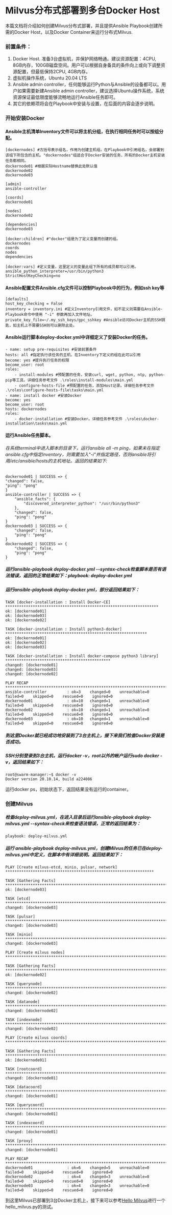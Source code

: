 # Milvus分布式部署到多台Docker Host
本篇文档将介绍如何创建Milvus分布式部署，并且提供Ansible Playbook创建所需的Docker Host，以及Docker Container来运行分布式Milvus.
### 前置条件：
1. Docker Host. 准备3台虚拟机，并保护网络畅通。建议资源配置：4CPU, 8GB内存，100GB磁盘空间。用户可以根据自身备具的条件向上或向下调整资源配置，但最低保持2CPU, 4GB内存。
2. 虚拟机操作系统，Ubuntu 20.04 LTS
3. Ansible admin controller，任何能够运行Python与Ansible的设备都可以。用户如果需要新建Ansible admin controller，建议选择Ubuntu操作系统，系统资源保证最低限度能够流畅地运行Ansible任务即可。
4. 其它的依赖项将会在Playbook中安装与设置，在后面的内容会逐步说明。
### 开始安装Docker
#### Ansible主机清单Inventory文件可以将主机分组，在执行相同任务时可以按组分配。

    [dockernodes] #方括号表示组名，作用为创建主机组。在Playbook中引用组名，会部署到该组下所包含的主机。"dockernodes"组适合于Docker安装的任务，所有的Docker主机安装任务都相同。
    dockernode01 #根据实际Hostname替换此处默认值
    dockernode02
    dockernode03

    [admin]
    ansible-controller

    [coords]
    dockernode01

    [nodes]
    dockernode02

    [dependencies]
    dockernode03

    [docker:children] #"docker"组是为了定义变量而创建的组。
    dockernodes
    coords
    nodes
    dependencies

    [docker:vars] #定义变量，这里定义的变量此组下所有的成员都可以引用。
    ansible_python_interpreter=/usr/bin/python3
    StrictHostKeyChecking=no
#### Ansible配置文件Ansible.cfg文件可以控制Playbook中的行为，例如ssh key等
    [defaults]
    host_key_checking = False
    inventory = inventory.ini #定义Inventory引用文件，如不定义则需要在Ansible-Playbook命令中使用 "-i" 参数再加入文件地址。
    private_key_file=~/.my_ssh_keys/gpc_sshkey #Ansible访问Docker主机的SSH钥匙，如主机上不需要SSH则可以删除此处。
#### Ansible运行脚本deploy-docker.yml中详细定义了安装Docker的任务。
    - name: setup pre-requisites #安装前置条件
    hosts: all #指定执行该任务的主机，在Inventory下定义的组在此可以引用
    become: yes #提升执行任务的权限
    become_user: root
    roles:
        - install-modules #预配置的任务，安装curl, wget, python, ntp, python-pip等工具。详细任务参考文件 .\roles\install-modules\main.yml
        - configure-hosts-file #预配置的任务，添加Host记录。详细任务参考文件 .\roles\configure-hosts-file\tasks\main.yml
    - name: install docker #安装Docker
    become: yes
    become_user: root
    hosts: dockernodes
    roles:
        - docker-installation #安装Docker。详细任务参考文件 .\roles\docker-installation\tasks\main.yml
#### 运行Ansible任务脚本。
###### 在系统terminal中进入脚本的目录下，运行ansible all -m ping，如果未在指定ansible.cfg中指定inventory，则需要加入"-i"并指定路径，否则ansible将引用/etc/ansible/hosts的主机地址。返回的结果如下:
    dockernode01 | SUCCESS => {
    "changed": false,
    "ping": "pong"
    }
    ansible-controller | SUCCESS => {
        "ansible_facts": {
            "discovered_interpreter_python": "/usr/bin/python3"
        },
        "changed": false,
        "ping": "pong"
    }
    dockernode03 | SUCCESS => {
        "changed": false,
        "ping": "pong"
    }
    dockernode02 | SUCCESS => {
        "changed": false,
        "ping": "pong"
    }
##### 运行ansible-playbook deploy-docker.yml --syntax-check检查脚本是否有语法错误，返回的正常结果如下：playbook: deploy-docker.yml
##### 运行ansible-playbook deploy-docker.yml，部分返回结果如下：
    TASK [docker-installation : Install Docker-CE] *******************************************************************
    ok: [dockernode01]
    ok: [dockernode03]
    ok: [dockernode02]

    TASK [docker-installation : Install python3-docker] **************************************************************
    ok: [dockernode01]
    ok: [dockernode02]
    ok: [dockernode03]

    TASK [docker-installation : Install docker-compose python3 library] **********************************************
    changed: [dockernode01]
    changed: [dockernode03]
    changed: [dockernode02]

    PLAY RECAP *******************************************************************************************************
    ansible-controller         : ok=3    changed=0    unreachable=0    failed=0    skipped=0    rescued=0    ignored=0
    dockernode01               : ok=10   changed=1    unreachable=0    failed=0    skipped=0    rescued=0    ignored=0
    dockernode02               : ok=10   changed=1    unreachable=0    failed=0    skipped=0    rescued=0    ignored=0
    dockernode03               : ok=10   changed=1    unreachable=0    failed=0    skipped=0    rescued=0    ignored=0
##### 到这里Docker就已经成功地安装到了3台主机上，接下来我们检查Docker安装是否成功。
##### SSH分别登录到3台主机，运行docker -v，root以外的帐户运行sudo docker -v，返回结果如下：
    root@swarm-manager:~$ docker -v
    Docker version 20.10.14, build a224086
运行docker ps，初始状态下，返回结果没有运行的container。
### 创建Milvus
##### 检查deploy-milvus.yml，在进入目录后运行ansible-playbook deploy-milvus.yml --syntax-check来检查语法错误，正常的返回结果为：
    playbook: deploy-milvus.yml

##### 运行 ansible-playbook deploy-milvus.yml，创建Milvus的任务已在deploy-milvus.yml中定义，在脚本中有详细说明。返回结果如下：
    PLAY [Create milvus-etcd, minio, pulsar, network] *****************************************************************

    TASK [Gathering Facts] ********************************************************************************************
    ok: [dockernode03]

    TASK [etcd] *******************************************************************************************************
    changed: [dockernode03]

    TASK [pulsar] *****************************************************************************************************
    changed: [dockernode03]

    TASK [minio] ******************************************************************************************************
    changed: [dockernode03]

    PLAY [Create milvus nodes] ****************************************************************************************

    TASK [Gathering Facts] ********************************************************************************************
    ok: [dockernode02]

    TASK [querynode] **************************************************************************************************
    changed: [dockernode02]

    TASK [datanode] ***************************************************************************************************
    changed: [dockernode02]

    TASK [indexnode] **************************************************************************************************
    changed: [dockernode02]

    PLAY [Create milvus coords] ***************************************************************************************

    TASK [Gathering Facts] ********************************************************************************************
    ok: [dockernode01]

    TASK [rootcoord] **************************************************************************************************
    changed: [dockernode01]

    TASK [datacoord] **************************************************************************************************
    changed: [dockernode01]

    TASK [querycoord] *************************************************************************************************
    changed: [dockernode01]

    TASK [indexcoord] *************************************************************************************************
    changed: [dockernode01]

    TASK [proxy] ******************************************************************************************************
    changed: [dockernode01]

    PLAY RECAP ********************************************************************************************************
    dockernode01               : ok=6    changed=5    unreachable=0    failed=0    skipped=0    rescued=0    ignored=0
    dockernode02               : ok=4    changed=3    unreachable=0    failed=0    skipped=0    rescued=0    ignored=0
    dockernode03               : ok=4    changed=3    unreachable=0    failed=0    skipped=0    rescued=0    ignored=0
到这里Milvus已部署到3台Docker主机上，接下来可以参考[Hello Milvus](https://milvus.io/docs/v2.0.x/example_code.md)进行一个hello_milvus.py的测试。